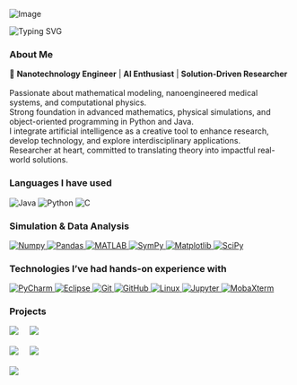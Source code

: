 ![Image](https://github.com/user-attachments/assets/299c2f06-01f4-4794-aae7-2575f5a97b44)

<!-- Texto animado -->
<img src="https://readme-typing-svg.herokuapp.com?font=Fira+Code&size=26&pause=1000&color=000000&center=true&vCenter=true&width=700&lines=Hi,+I'm+Belizario+Gutiérrez;Nanotech+Engineer+%7C+AI+Explorer+%7C+Scientist;Code+with+Purpose,+Create+with+Science." alt="Typing SVG" />

<!-- Sobre mí -->
<h3><strong>About Me</strong></h3>
<p>
  🚀 <strong>Nanotechnology Engineer</strong> | <strong>AI Enthusiast</strong> | <strong>Solution-Driven Researcher</strong><br><br>
  Passionate about mathematical modeling, nanoengineered medical systems, and computational physics.<br>
  Strong foundation in advanced mathematics, physical simulations, and object-oriented programming in Python and Java.<br>
  I integrate artificial intelligence as a creative tool to enhance research, develop technology, and explore interdisciplinary applications.<br>
  Researcher at heart, committed to translating theory into impactful real-world solutions.
</p>



</p>


<!-- Lenguajes -->
<h3><strong>Languages I have used</strong></h3>
<p>
  <img src="https://img.shields.io/badge/Java-007396?style=for-the-badge&logo=Java&logoColor=white" alt="Java"/>
  <img src="https://img.shields.io/badge/Python-3776AB?style=for-the-badge&logo=python&logoColor=white" alt="Python"/>
  <img src="https://img.shields.io/badge/C-A8B9CC?style=for-the-badge&logo=c&logoColor=white" alt="C"/>
</p>

<!-- Simulación y análisis de datos -->
<h3><strong>Simulation & Data Analysis</strong></h3>
<p>
  <a href="https://numpy.org/" target="_blank">
    <img src="https://img.shields.io/badge/Numpy-777BB4?style=for-the-badge&logo=numpy&logoColor=white" alt="Numpy"/>
  </a>
  <a href="https://pandas.pydata.org/" target="_blank">
    <img src="https://img.shields.io/badge/Pandas-150458?style=for-the-badge&logo=pandas&logoColor=white" alt="Pandas"/>
  </a>
  <a href="https://www.mathworks.com/products/matlab.html" target="_blank">
    <img src="https://img.shields.io/badge/MATLAB-0076A8?style=for-the-badge&logo=mathworks&logoColor=white" alt="MATLAB"/>
  </a>
  <a href="https://www.sympy.org/en/index.html" target="_blank">
    <img src="https://img.shields.io/badge/SymPy-6A5ACD?style=for-the-badge&logo=python&logoColor=white" alt="SymPy"/>
  </a>
  <a href="https://matplotlib.org/" target="_blank">
    <img src="https://img.shields.io/badge/Matplotlib-11557C?style=for-the-badge&logo=matplotlib&logoColor=white" alt="Matplotlib"/>
  </a>
  <a href="https://scipy.org/" target="_blank">
    <img src="https://img.shields.io/badge/SciPy-8CAAE6?style=for-the-badge&logo=scipy&logoColor=white" alt="SciPy"/>
  </a>
</p>



<!-- Tecnologías -->
<h3><strong>Technologies I’ve had hands-on experience with</strong></h3>
<p>
  <a href="https://www.jetbrains.com/pycharm/" target="_blank">
    <img src="https://img.shields.io/badge/PyCharm-000000?style=for-the-badge&logo=pycharm&logoColor=white" alt="PyCharm"/>
  </a>
  <a href="https://www.eclipse.org/" target="_blank">
    <img src="https://img.shields.io/badge/Eclipse-2C2255?style=for-the-badge&logo=eclipse&logoColor=white" alt="Eclipse"/>
  </a>
  <a href="https://git-scm.com/" target="_blank">
    <img src="https://img.shields.io/badge/Git-F05032?style=for-the-badge&logo=git&logoColor=white" alt="Git"/>
  </a>
  <a href="https://github.com/" target="_blank">
    <img src="https://img.shields.io/badge/GitHub-181717?style=for-the-badge&logo=github&logoColor=white" alt="GitHub"/>
  </a>
  <a href="https://www.linux.org/" target="_blank">
    <img src="https://img.shields.io/badge/Linux-FCC624?style=for-the-badge&logo=linux&logoColor=black" alt="Linux"/>
  </a>
  <a href="https://jupyter.org/" target="_blank">
    <img src="https://img.shields.io/badge/Jupyter-F37626?style=for-the-badge&logo=jupyter&logoColor=white" alt="Jupyter"/>
  </a>
  <a href="https://mobaxterm.mobatek.net/" target="_blank">
    <img src="https://img.shields.io/badge/MobaXterm-003366?style=for-the-badge&logo=gnu-bash&logoColor=white" alt="MobaXterm"/>
  </a>
</p>


<h3><strong>Projects</strong></h3>
<div style="display: flex; gap: 20px; margin-bottom: 20px;">
  <a href="https://github.com/CriskBel/Personal-Voice-Assistant-Python">
    <img align="center" src="https://github-readme-stats.vercel.app/api/pin/?username=CriskBel&repo=Personal-Voice-Assistant-Python&theme=tokyonight" />
  </a>
  <a href="https://github.com/Criskbel/Java-Minesweeper-OOP-Game-with-Swing-UI">
    <img align="center" src="https://github-readme-stats.vercel.app/api/pin/?username=Criskbel&repo=Java-Minesweeper-OOP-Game-with-Swing-UI&theme=tokyonight" />
  </a>
</div>

<div style="display: flex; gap: 20px; margin-bottom: 20px;">
  <a href="https://github.com/CriskBel/Concrete-Stop-Simulation">
    <img align="center" src="https://github-readme-stats.vercel.app/api/pin/?username=CriskBel&repo=Concrete-Stop-Simulation&theme=tokyonight" />
  </a>
  <a href="https://github.com/CriskBel/VOLUMTUBE">
    <img align="center" src="https://github-readme-stats.vercel.app/api/pin/?username=CriskBel&repo=VOLUMTUBE&theme=tokyonight" />
  </a>
</div>

<div style="display: flex; gap: 20px; margin-bottom: 20px;">
  <a href="https://github.com/CriskBel/Cribejua">
    <img align="center" src="https://github-readme-stats.vercel.app/api/pin/?username=CriskBel&repo=Cribejua&theme=tokyonight" />
  </a>
</div>









